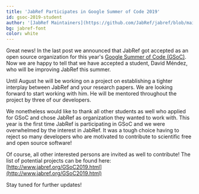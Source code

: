 ```yaml
---
title: 'JabRef Participates in Google Summer of Code 2019'
id: gsoc-2019-student
author: '[JabRef Maintainers](https://github.com/JabRef/jabref/blob/main/MAINTAINERS)'
bg: jabref-font
color: white
---
```


Great news! In the last post we announced that JabRef got accepted as an open source organization for this year's [Google Summer of Code (GSoC)](https://summerofcode.withgoogle.com/).
Now we are happy to tell that we have accepted a student, David Méndez, who will be improving JabRef this summer.

Until August he will be working on a project on establishing a tighter interplay between JabRef and your research papers.
We are looking forward to start working with him. He will be mentored throughout the project by three of our developers.

We nonetheless would like to thank all other students as well who applied for GSoC and chose JabRef as organization they wanted to work with.
This year is the first time JabRef is participating in GSoC and we were overwhelmed by the interest in JabRef.
It was a tough choice having to reject so many developers who are motivated to contribute to scientific free and open source software!

Of course, all other interested persons are invited as well to contribute! The list of potential projects can be found here: [http://www.jabref.org/GSoC2019.html](http://www.jabref.org/GSoC2019.html)

Stay tuned for further updates!
